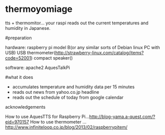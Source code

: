 thermoyomiage
=============

tts + thermomitor... your raspi reads out the current temperatures and humidity in Japanese.


#preparation

hardware:
raspberry pi model B(or any similar sorts of Debian linux PC with USB)
USB thermometer(http://strawberry-linux.com/catalog/items?code=52001)
compact speaker()

software:
apache2
AquesTalkPi


#what it does
* accumulates temperature and humidity data per 15 minutes
* reads out news from yahoo.co.jp headline
* reads out the schedule of today from google calendar


acknowledgements

How to use AquesTTS for Raspberry Pi...http://blog-yama.a-quest.com/?eid=970157
How to use thermometer ... http://www.infiniteloop.co.jp/blog/2013/02/raspberrypitem/
